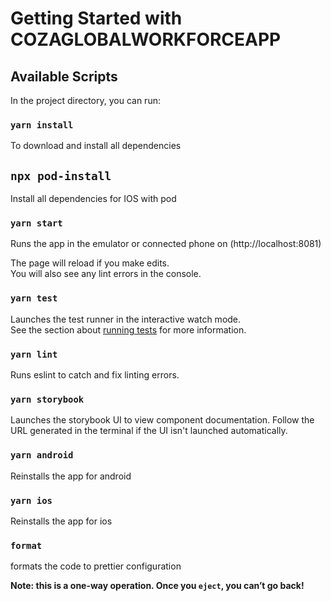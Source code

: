 # Getting Started with COZAGLOBALWORKFORCEAPP

## Available Scripts

In the project directory, you can run:

### `yarn install`

To download and install all dependencies

## `npx pod-install`

Install all dependencies for IOS with pod

### `yarn start`

Runs the app in the emulator or connected phone on (http://localhost:8081)

The page will reload if you make edits.\
You will also see any lint errors in the console.

### `yarn test`

Launches the test runner in the interactive watch mode.\
See the section about [running tests](https://facebook.github.io/create-react-app/docs/running-tests) for more information.

### `yarn lint`

Runs eslint to catch and fix linting errors.

### `yarn storybook`

Launches the storybook UI to view component documentation. Follow the URL generated in the terminal if the UI isn't launched automatically.

### `yarn android`

Reinstalls the app for android

### `yarn ios`

Reinstalls the app for ios

### `format`

formats the code to prettier configuration

**Note: this is a one-way operation. Once you `eject`, you can’t go back!**
